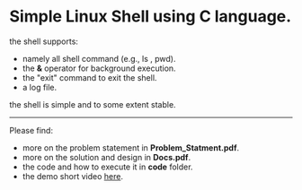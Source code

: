 # Simple Linux Shell using C language.
the shell supports:
* namely all shell command (e.g., ls , pwd).
* the __&__ operator for background execution.
* the "exit" command to exit the shell.
* a log file.

the shell is simple and to some extent stable.

----
Please find:
- more on the problem statement in __Problem_Statment.pdf__.
- more on the solution and design in __Docs.pdf__.
- the code and how to execute it in __code__ folder.
- the demo short video [here](https://youtu.be/zDjLADJGXFs).

